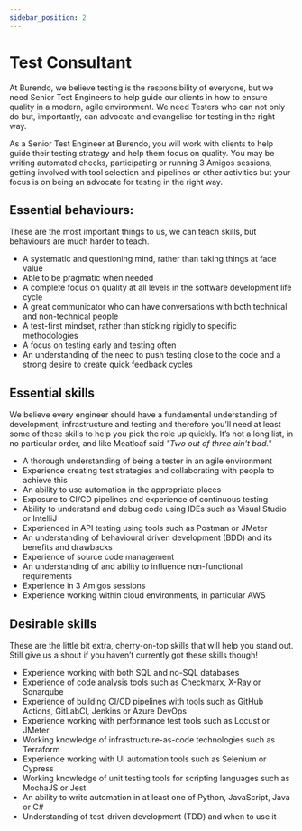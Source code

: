 ```yaml
---
sidebar_position: 2
---
```

# Test Consultant

At Burendo, we believe testing is the responsibility of everyone, but we need Senior Test Engineers to help guide our clients in how to ensure quality in a modern, agile environment. We need Testers who can not only do but, importantly, can advocate and evangelise for testing in the right way.

As a Senior Test Engineer at Burendo, you will work with clients to help guide their testing strategy and help them focus on quality. You may be writing automated checks, participating or running 3 Amigos sessions, getting involved with tool selection and pipelines or other activities but your focus is on being an advocate for testing in the right way.

## Essential behaviours:

These are the most important things to us, we can teach skills, but behaviours are much harder to teach.

- A systematic and questioning mind, rather than taking things at face value
- Able to be pragmatic when needed
- A complete focus on quality at all levels in the software development life cycle
- A great communicator who can have conversations with both technical and non-technical people
- A test-first mindset, rather than sticking rigidly to specific methodologies
- A focus on testing early and testing often
- An understanding of the need to push testing close to the code and a strong desire to create quick feedback cycles

## Essential skills

We believe every engineer should have a fundamental understanding of development, infrastructure and testing and therefore you’ll need at least some of these skills to help you pick the role up quickly. It’s not a long list, in no particular order, and like Meatloaf said _"Two out of three ain't bad."_ 

- A thorough understanding of being a tester in an agile environment
- Experience creating test strategies and collaborating with people to achieve this
- An ability to use automation in the appropriate places
- Exposure to CI/CD pipelines and experience of continuous testing
- Ability to understand and debug code using IDEs such as Visual Studio or IntelliJ
- Experienced in API testing using tools such as Postman or JMeter
- An understanding of behavioural driven development (BDD) and its benefits and drawbacks
- Experience of source code management
- An understanding of and ability to influence non-functional requirements
- Experience in 3 Amigos sessions
- Experience working within cloud environments, in particular AWS

## Desirable skills

These are the little bit extra, cherry-on-top skills that will help you stand out. Still give us a shout if you haven’t currently got these skills though!

- Experience working with both SQL and no-SQL databases
- Experience of code analysis tools such as Checkmarx, X-Ray or Sonarqube
- Experience of building CI/CD pipelines with tools such as GitHub Actions, GitLabCI, Jenkins or Azure DevOps
- Experience working with performance test tools such as Locust or JMeter
- Working knowledge of infrastructure-as-code technologies such as Terraform
- Experience working with UI automation tools such as Selenium or Cypress
- Working knowledge of unit testing tools for scripting languages such as MochaJS or Jest
- An ability to write automation in at least one of Python, JavaScript, Java or C#
- Understanding of test-driven development (TDD) and when to use it
